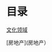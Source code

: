 # 目录
[文化领域](https://github.com/The-Run-Philosophy-Organization/run/blob/main/%E7%BB%8F%E6%B5%8E%E9%97%AE%E9%A2%98%E7%9B%B8%E5%85%B3/%E6%96%87%E5%8C%96%E9%A2%86%E5%9F%9F.md)

[房地产](房地产）
